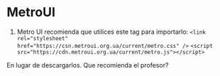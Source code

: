 # MetroUI

1. Metro UI recomienda que utilices este tag para importarlo:
`<link rel="stylesheet" href="https://csn.metroui.org.ua/current/metro.css" />`
` <script src="https://cdn.metroui.org.ua/current/metro.js"></script> `

En lugar de descargarlos. Que recomienda el profesor?

